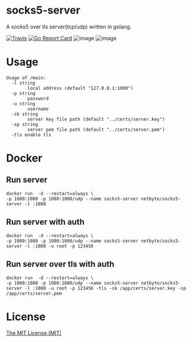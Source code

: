 # socks5-server

A socks5 over tls server(tcp/udp) written in golang.

[![Travis](https://travis-ci.com/net-byte/socks5-server.svg?branch=main)](https://github.com/net-byte/socks5-server)
[![Go Report Card](https://goreportcard.com/badge/github.com/net-byte/socks5-server)](https://goreportcard.com/report/github.com/net-byte/socks5-server)
![image](https://img.shields.io/badge/License-MIT-orange)
![image](https://img.shields.io/badge/License-Anti--996-red)

# Usage
```
Usage of /main:
  -l string
        local address (default "127.0.0.1:1080")
  -p string
        password
  -u string
        username
  -sk string
        server key file path (default "../certs/server.key")
  -sp string
        server pem file path (default "../certs/server.pem")
  -tls enable tls
```

# Docker

## Run server
```
docker run  -d --restart=always \
-p 1080:1080 -p 1080:1080/udp --name socks5-server netbyte/socks5-server -l :1080
```

## Run server with auth
```
docker run  -d --restart=always \
-p 1080:1080 -p 1080:1080/udp --name socks5-server netbyte/socks5-server -l :1080 -u root -p 123456
```

## Run server over tls with auth
```
docker run  -d --restart=always \
-p 1080:1080 -p 1080:1080/udp --name socks5-server netbyte/socks5-server -l :1080 -u root -p 123456 -tls -sk /app/certs/server.key -sp /app/certs/server.pem
```

# License
[The MIT License (MIT)](https://raw.githubusercontent.com/net-byte/socks5-server/main/LICENSE)

